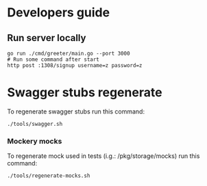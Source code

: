 # Developers guide

## Run server locally

```shell
go run ./cmd/greeter/main.go --port 3000
# Run some command after start
http post :1308/signup username=z password=z
```

# Swagger stubs regenerate

To regenerate swagger stubs run this command:

```shell
./tools/swagger.sh
```

### Mockery mocks

To regenerate mock used in tests (i.g.: /pkg/storage/mocks) run this command:

```shell
./tools/regenerate-mocks.sh
```